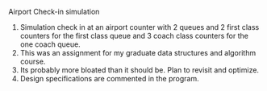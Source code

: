 Airport Check-in simulation

  1. Simulation check in at an airport counter with 2 queues and 2 first class counters for the first class queue 
  and 3 coach class counters for the one coach queue.
  2. This was an assignment for my graduate data structures and algorithm course.  
  3. Its probably more bloated than it should be.  Plan to revisit and optimize.
  4. Design specifications are commented in the program.
